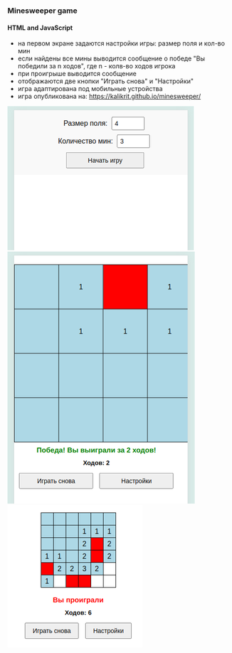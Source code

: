 ### Minesweeper game  
#### HTML and JavaScript

- на первом экране задаются настройки игры: размер поля и кол-во мин
- если найдены все мины выводится сообщение о победе "Вы победили за n ходов", где n - колв-во ходов игрока
- при проигрыше выводится сообщение
- отображаются две кнопки "Играть снова" и "Настройки"
- игра адаптирована под мобильные устройства
- игра опубликована на: https://kalikrit.github.io/minesweeper/

![первый экран](https://github.com/kalikrit/minesweeper/blob/main/Screenshot%20from%202025-02-26%2014-13-12.png)
![экран победы](https://github.com/kalikrit/minesweeper/blob/main/Screenshot%20from%202025-02-26%2014-13-59.png)
![экран проигрыша](https://github.com/kalikrit/minesweeper/blob/main/minesweeper.png)
